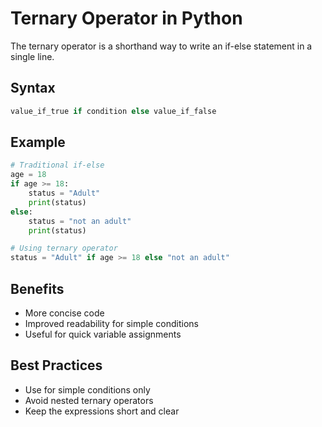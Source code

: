 # Ternary Operator in Python

The ternary operator is a shorthand way to write an if-else statement in a single line.

## Syntax
```python
value_if_true if condition else value_if_false
```

## Example
```python
# Traditional if-else
age = 18
if age >= 18:
    status = "Adult"
    print(status)
else:
    status = "not an adult"
    print(status)

# Using ternary operator
status = "Adult" if age >= 18 else "not an adult"
```

## Benefits
- More concise code
- Improved readability for simple conditions
- Useful for quick variable assignments

## Best Practices
- Use for simple conditions only
- Avoid nested ternary operators
- Keep the expressions short and clear
